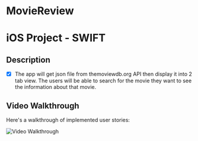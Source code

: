 # MovieReview
# iOS Project - SWIFT

## Description

- [X] The app will get json file from themoviewdb.org API then display it into 2 tab view. The users will be able to search for the movie they want to see the information about that movie.

## Video Walkthrough

Here's a walkthrough of implemented user stories:

<img src='http://i.imgur.com/kkvfoFO.gif' title='Video Walkthrough' width='' alt='Video Walkthrough' />
